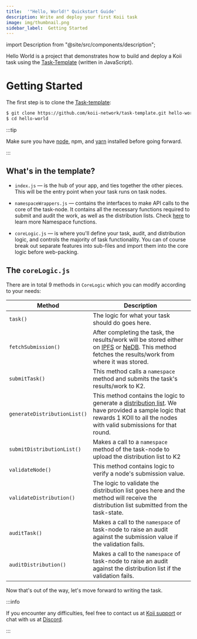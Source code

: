 ```yaml
---
title:  '"Hello, World!" Quickstart Guide'
description: Write and deploy your first Koii task
image: img/thumbnail.png
sidebar_label:  Getting Started
---
```


import Description from "@site/src/components/description";

<Description
  text="Write and deploy your first Koii task."
/>

Hello World is a project that demonstrates how to build and deploy a Koii task using the [Task-Template](https://github.com/koii-network/task-template) (written in JavaScript).

# Getting Started

The first step is to clone the [Task-template](https://github.com/koii-network/task-template):

```bash
$ git clone https://github.com/koii-network/task-template.git hello-world
$ cd hello-world
```

:::tip

Make sure you have [node](https://nodejs.org/en/), npm, and [yarn](https://classic.yarnpkg.com/lang/en/docs/install/#mac-stable) installed before going forward.

:::
## What's in the template?

- `index.js` — is the hub of your app, and ties together the other pieces. This will be the entry point when your task runs on task nodes.

- `namespaceWrappers.js` — contains the interfaces to make API calls to the core of the task-node. It contains all the necessary functions required to submit and audit the work, as well as the distribution lists. Check [here](/develop/write-a-koii-task/task-development-kit-tdk/using-the-task-namespace/) to learn more Namespace functions.

- `coreLogic.js` — is where you'll define your task, audit, and distribution logic, and controls the majority of task functionality. You can of course break out separate features into sub-files and import them into the core logic before web-packing.

## The `coreLogic.js`

There are in total 9 methods in `CoreLogic` which you can modify according to your needs:

| Method      | Description |
| ----------- | ----------- |
| `task()`      | The logic for what your task should do goes here.     |
| `fetchSubmission()`   | After completing the task, the results/work will be stored either on [IPFS](https://ipfs.tech/) or [NeDB](https://dbdb.io/db/nedb). This method fetches the results/work from where it was stored.        |
| `submitTask()`   | This method calls a `namespace` method and submits the task's results/work to K2.        |
| `generateDistributionList()`   | This method contains the logic to generate a [distribution list](/develop/write-a-koii-task/task-development-guide/k2-task-template/distribution-functions). We have provided a sample logic that rewards 1 KOII to all the nodes with valid submissions for that round.|
| `submitDistributionList()`   | Makes a call to a `namespace` method of the task-node to upload the distribution list to K2      |
| `validateNode()`   | This method contains logic to verify a node's submission value.    |
| `validateDistribution()`   | The logic to validate the distribution list goes here and the method will receive the distribution list submitted from the task-state.        |
| `auditTask()`   | Makes a call to the `namespace` of task-node to raise an audit against the submission value if the validation fails.        |
| `auditDistribution()`   | Makes a call to the `namespace` of task-node to raise an audit against the distribution list if the validation fails.        |

Now that's out of the way, let's move forward to writing the task.

:::info

If you encounter any difficulties, feel free to contact us at [Koii support](https://share.hsforms.com/1Nmy8p6zWSN2J2skJn5EcOQc20dg) or chat with us at [Discord](https://discord.com/invite/koii).

:::

